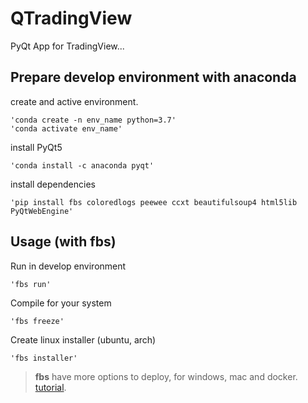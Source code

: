 # QTradingView
PyQt App for TradingView...


## Prepare develop environment with anaconda

create and active environment.

    'conda create -n env_name python=3.7'
    'conda activate env_name'

install PyQt5

    'conda install -c anaconda pyqt'

install dependencies

    'pip install fbs coloredlogs peewee ccxt beautifulsoup4 html5lib PyQtWebEngine'


## Usage (with fbs)

Run in develop environment

    'fbs run'

Compile for your system

    'fbs freeze'

Create linux installer (ubuntu, arch)

    'fbs installer'

> **fbs** have more options to deploy, for windows, mac and docker. [tutorial](https://github.com/mherrmann/fbs-tutorial).